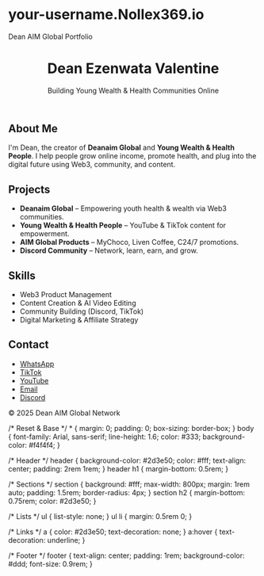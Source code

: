 # your-username.Nollex369.io
Dean AIM Global Portfolio
<!DOCTYPE html>
<html lang="en">
<head>
  <meta charset="UTF-8">
  <meta name="viewport" content="width=device-width, initial-scale=1">
  <title>Dean | Web3 Product & Community Builder</title>
  <link rel="stylesheet" href="style.css">
</head>
<body>
  <header>
    <h1>Dean Ezenwata Valentine</h1>
    <p>Building Young Wealth &amp; Health Communities Online</p>
  </header>

  <section id="about">
    <h2>About Me</h2>
    <p>I'm Dean, the creator of <strong>Deanaim Global</strong> and <strong>Young Wealth &amp; Health People</strong>. I help people grow online income, promote health, and plug into the digital future using Web3, community, and content.</p>
  </section>

  <section id="projects">
    <h2>Projects</h2>
    <ul>
      <li><strong>Deanaim Global</strong> – Empowering youth health & wealth via Web3 communities.</li>
      <li><strong>Young Wealth & Health People</strong> – YouTube & TikTok content for empowerment.</li>
      <li><strong>AIM Global Products</strong> – MyChoco, Liven Coffee, C24/7 promotions.</li>
      <li><strong>Discord Community</strong> – Network, learn, earn, and grow.</li>
    </ul>
  </section>

  <section id="skills">
    <h2>Skills</h2>
    <ul>
      <li>Web3 Product Management</li>
      <li>Content Creation & AI Video Editing</li>
      <li>Community Building (Discord, TikTok)</li>
      <li>Digital Marketing & Affiliate Strategy</li>
    </ul>
  </section>

  <section id="contact">
    <h2>Contact</h2>
    <ul>
      <li><a href="https://wa.me/message/4YSYPJM4XUJYM1" target="_blank">WhatsApp</a></li>
      <li><a href="https://www.tiktok.com/@nollex1" target="_blank">TikTok</a></li>
      <li><a href="https://www.youtube.com/@YoungWealthHealthPeople" target="_blank">YouTube</a></li>
      <li><a href="mailto:chukwuv508@gmail.com">Email</a></li>
      <li><a href="https://discord.gg/Tvw9XDDV" target="_blank">Discord</a></li>
    </ul>
  </section>

  <footer>
    <p>&copy; 2025 Dean AIM Global Network</p>
  </footer>
</body>
</html>
/* Reset & Base */
* { margin: 0; padding: 0; box-sizing: border-box; }
body {
  font-family: Arial, sans-serif;
  line-height: 1.6;
  color: #333;
  background-color: #f4f4f4;
}

/* Header */
header {
  background-color: #2d3e50;
  color: #fff;
  text-align: center;
  padding: 2rem 1rem;
}
header h1 { margin-bottom: 0.5rem; }

/* Sections */
section {
  background: #fff;
  max-width: 800px;
  margin: 1rem auto;
  padding: 1.5rem;
  border-radius: 4px;
}
section h2 {
  margin-bottom: 0.75rem;
  color: #2d3e50;
}

/* Lists */
ul { list-style: none; }
ul li { margin: 0.5rem 0; }

/* Links */
a {
  color: #2d3e50;
  text-decoration: none;
}
a:hover { text-decoration: underline; }

/* Footer */
footer {
  text-align: center;
  padding: 1rem;
  background-color: #ddd;
  font-size: 0.9rem;
}